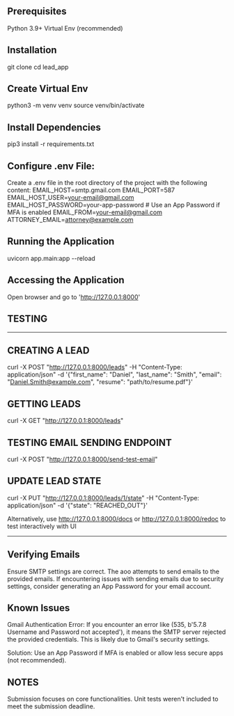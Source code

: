 ## Prerequisites
Python 3.9+
Virtual Env (recommended)

## Installation
git clone <repo-url>
cd lead_app

## Create Virtual Env
python3 -m venv venv
source venv/bin/activate

## Install Dependencies
pip3 install -r requirements.txt

## Configure .env File:
Create a .env file in the root directory of the project with the following content:
EMAIL_HOST=smtp.gmail.com
EMAIL_PORT=587
EMAIL_HOST_USER=your-email@gmail.com
EMAIL_HOST_PASSWORD=your-app-password  # Use an App Password if MFA is enabled
EMAIL_FROM=your-email@gmail.com
ATTORNEY_EMAIL=attorney@example.com

## Running the Application
uvicorn app.main:app --reload

## Accessing the Application
Open browser and go to 'http://127.0.0.1:8000'


## TESTING
---------------------------------------------------------------------------
## CREATING A LEAD
curl -X POST "http://127.0.0.1:8000/leads" -H "Content-Type: application/json" -d '{"first_name": "Daniel", "last_name": "Smith", "email": "Daniel.Smith@example.com", "resume": "path/to/resume.pdf"}'

## GETTING LEADS
curl -X GET "http://127.0.0.1:8000/leads"  

## TESTING EMAIL SENDING ENDPOINT
curl -X POST "http://127.0.0.1:8000/send-test-email" 

## UPDATE LEAD STATE
curl -X PUT "http://127.0.0.1:8000/leads/1/state" -H "Content-Type: application/json" -d '{"state": "REACHED_OUT"}'

Alternatively, use http://127.0.0.1:8000/docs or http://127.0.0.1:8000/redoc to test interactively with UI

------------------------------------------------

## Verifying Emails
Ensure SMTP settings are correct. The aoo attempts to send emails to the provided emails. If encountering issues with sending emails due to security settings, consider generating an App Password for your email account.

## Known Issues
Gmail Authentication Error:
If you encounter an error like (535, b'5.7.8 Username and Password not accepted'), it means the SMTP server rejected the provided credentials. This is likely due to Gmail's security settings.

Solution: Use an App Password if MFA is enabled or allow less secure apps (not recommended).

## NOTES
Submission focuses on core functionalities. Unit tests weren't included to meet the submission deadline.
